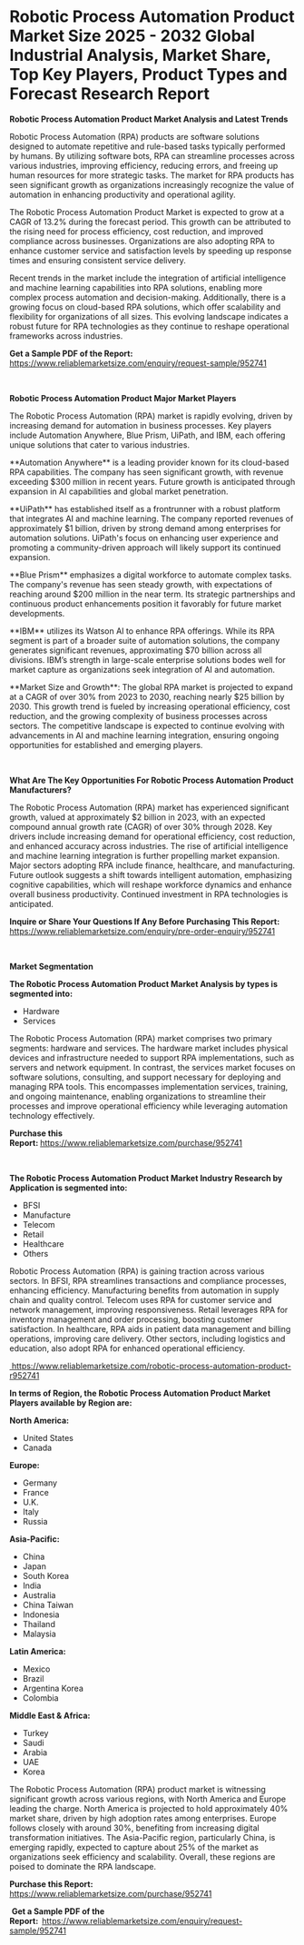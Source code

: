 <p><h1>Robotic Process Automation Product Market Size 2025 - 2032 Global Industrial Analysis, Market Share, Top Key Players, Product Types and Forecast Research Report</h1></p><p><strong>Robotic Process Automation Product Market Analysis and Latest Trends</strong></p>
<p><p>Robotic Process Automation (RPA) products are software solutions designed to automate repetitive and rule-based tasks typically performed by humans. By utilizing software bots, RPA can streamline processes across various industries, improving efficiency, reducing errors, and freeing up human resources for more strategic tasks. The market for RPA products has seen significant growth as organizations increasingly recognize the value of automation in enhancing productivity and operational agility.</p><p>The Robotic Process Automation Product Market is expected to grow at a CAGR of 13.2% during the forecast period. This growth can be attributed to the rising need for process efficiency, cost reduction, and improved compliance across businesses. Organizations are also adopting RPA to enhance customer service and satisfaction levels by speeding up response times and ensuring consistent service delivery. </p><p>Recent trends in the market include the integration of artificial intelligence and machine learning capabilities into RPA solutions, enabling more complex process automation and decision-making. Additionally, there is a growing focus on cloud-based RPA solutions, which offer scalability and flexibility for organizations of all sizes. This evolving landscape indicates a robust future for RPA technologies as they continue to reshape operational frameworks across industries.</p></p>
<p><strong>Get a Sample PDF of the Report:&nbsp;</strong> <a href="https://www.reliablemarketsize.com/enquiry/request-sample/952741?utm_campaign=2470&utm_medium=2&utm_source=Github&utm_content=ia&utm_term=17042025&utm_id=robotic-process-automation-product">https://www.reliablemarketsize.com/enquiry/request-sample/952741</a></p>
<p>&nbsp;</p>
<p><strong>Robotic Process Automation Product Major Market Players</strong></p>
<p><p>The Robotic Process Automation (RPA) market is rapidly evolving, driven by increasing demand for automation in business processes. Key players include Automation Anywhere, Blue Prism, UiPath, and IBM, each offering unique solutions that cater to various industries.</p><p>**Automation Anywhere** is a leading provider known for its cloud-based RPA capabilities. The company has seen significant growth, with revenue exceeding $300 million in recent years. Future growth is anticipated through expansion in AI capabilities and global market penetration.</p><p>**UiPath** has established itself as a frontrunner with a robust platform that integrates AI and machine learning. The company reported revenues of approximately $1 billion, driven by strong demand among enterprises for automation solutions. UiPath's focus on enhancing user experience and promoting a community-driven approach will likely support its continued expansion.</p><p>**Blue Prism** emphasizes a digital workforce to automate complex tasks. The company's revenue has seen steady growth, with expectations of reaching around $200 million in the near term. Its strategic partnerships and continuous product enhancements position it favorably for future market developments.</p><p>**IBM** utilizes its Watson AI to enhance RPA offerings. While its RPA segment is part of a broader suite of automation solutions, the company generates significant revenues, approximating $70 billion across all divisions. IBM’s strength in large-scale enterprise solutions bodes well for market capture as organizations seek integration of AI and automation.</p><p>**Market Size and Growth**: The global RPA market is projected to expand at a CAGR of over 30% from 2023 to 2030, reaching nearly $25 billion by 2030. This growth trend is fueled by increasing operational efficiency, cost reduction, and the growing complexity of business processes across sectors. The competitive landscape is expected to continue evolving with advancements in AI and machine learning integration, ensuring ongoing opportunities for established and emerging players.</p></p>
<p>&nbsp;</p>
<p><strong>What Are The Key Opportunities For Robotic Process Automation Product Manufacturers?</strong></p>
<p><p>The Robotic Process Automation (RPA) market has experienced significant growth, valued at approximately $2 billion in 2023, with an expected compound annual growth rate (CAGR) of over 30% through 2028. Key drivers include increasing demand for operational efficiency, cost reduction, and enhanced accuracy across industries. The rise of artificial intelligence and machine learning integration is further propelling market expansion. Major sectors adopting RPA include finance, healthcare, and manufacturing. Future outlook suggests a shift towards intelligent automation, emphasizing cognitive capabilities, which will reshape workforce dynamics and enhance overall business productivity. Continued investment in RPA technologies is anticipated.</p></p>
<p><strong>Inquire or Share Your Questions If Any Before Purchasing This Report:</strong> <a href="https://www.reliablemarketsize.com/enquiry/pre-order-enquiry/952741?utm_campaign=2470&utm_medium=2&utm_source=Github&utm_content=ia&utm_term=17042025&utm_id=robotic-process-automation-product">https://www.reliablemarketsize.com/enquiry/pre-order-enquiry/952741</a></p>
<p>&nbsp;</p>
<p><strong>Market Segmentation</strong></p>
<p><strong>The Robotic Process Automation Product Market Analysis by types is segmented into:</strong></p>
<p><ul><li>Hardware</li><li>Services</li></ul></p>
<p><p>The Robotic Process Automation (RPA) market comprises two primary segments: hardware and services. The hardware market includes physical devices and infrastructure needed to support RPA implementations, such as servers and network equipment. In contrast, the services market focuses on software solutions, consulting, and support necessary for deploying and managing RPA tools. This encompasses implementation services, training, and ongoing maintenance, enabling organizations to streamline their processes and improve operational efficiency while leveraging automation technology effectively.</p></p>
<p><strong>Purchase this Report:&nbsp;</strong><a href="https://www.reliablemarketsize.com/purchase/952741?utm_campaign=2470&utm_medium=2&utm_source=Github&utm_content=ia&utm_term=17042025&utm_id=robotic-process-automation-product">https://www.reliablemarketsize.com/purchase/952741</a></p>
<p>&nbsp;</p>
<p><strong>The Robotic Process Automation Product Market Industry Research by Application is segmented into:</strong></p>
<p><ul><li>BFSI</li><li>Manufacture</li><li>Telecom</li><li>Retail</li><li>Healthcare</li><li>Others</li></ul></p>
<p><p>Robotic Process Automation (RPA) is gaining traction across various sectors. In BFSI, RPA streamlines transactions and compliance processes, enhancing efficiency. Manufacturing benefits from automation in supply chain and quality control. Telecom uses RPA for customer service and network management, improving responsiveness. Retail leverages RPA for inventory management and order processing, boosting customer satisfaction. In healthcare, RPA aids in patient data management and billing operations, improving care delivery. Other sectors, including logistics and education, also adopt RPA for enhanced operational efficiency.</p></p>
<p><a href="https://www.reliablemarketsize.com/robotic-process-automation-product-r952741?utm_campaign=2470&utm_medium=2&utm_source=Github&utm_content=ia&utm_term=17042025&utm_id=robotic-process-automation-product">&nbsp;https://www.reliablemarketsize.com/robotic-process-automation-product-r952741</a></p>
<p><strong>In terms of Region, the Robotic Process Automation Product Market Players available by Region are:</strong></p>
<p>
    <p> <strong> North America: </strong>
        <ul>
            <li>United States</li>
            <li>Canada</li>
        </ul>
        </p> 
    <p> <strong> Europe: </strong>
        <ul>
            <li>Germany</li>
            <li>France</li>
            <li>U.K.</li>
            <li>Italy</li>
            <li>Russia</li>
        </ul>
        </p> 
    <p> <strong> Asia-Pacific: </strong>
        <ul>
            <li>China</li>
            <li>Japan</li>
            <li>South Korea</li>
            <li>India</li>
            <li>Australia</li>
            <li>China Taiwan</li>
            <li>Indonesia</li>
            <li>Thailand</li>
            <li>Malaysia</li>
        </ul>
        </p> 
    <p> <strong> Latin America: </strong>
        <ul>
            <li>Mexico</li>
            <li>Brazil</li>
            <li>Argentina Korea</li>
            <li>Colombia</li>
        </ul>
        </p> 
    <p> <strong> Middle East & Africa: </strong>
        <ul>
            <li>Turkey</li>
            <li>Saudi</li>
            <li>Arabia</li>
            <li>UAE</li>
            <li>Korea</li>
        </ul>
    </p>
    </p>
<p><p>The Robotic Process Automation (RPA) product market is witnessing significant growth across various regions, with North America and Europe leading the charge. North America is projected to hold approximately 40% market share, driven by high adoption rates among enterprises. Europe follows closely with around 30%, benefiting from increasing digital transformation initiatives. The Asia-Pacific region, particularly China, is emerging rapidly, expected to capture about 25% of the market as organizations seek efficiency and scalability. Overall, these regions are poised to dominate the RPA landscape.</p></p>
<p><strong>Purchase this Report: </strong><a href="https://www.reliablemarketsize.com/purchase/952741?utm_campaign=2470&utm_medium=2&utm_source=Github&utm_content=ia&utm_term=17042025&utm_id=robotic-process-automation-product">https://www.reliablemarketsize.com/purchase/952741</a></p>
<p>&nbsp;<strong>Get a Sample PDF of the Report:&nbsp;&nbsp;</strong><a href="https://www.reliablemarketsize.com/enquiry/request-sample/952741?utm_campaign=2470&utm_medium=2&utm_source=Github&utm_content=ia&utm_term=17042025&utm_id=robotic-process-automation-product">https://www.reliablemarketsize.com/enquiry/request-sample/952741</a></p>
<p><strong></strong></p>
<p><p></p><p></p><p></p></p>